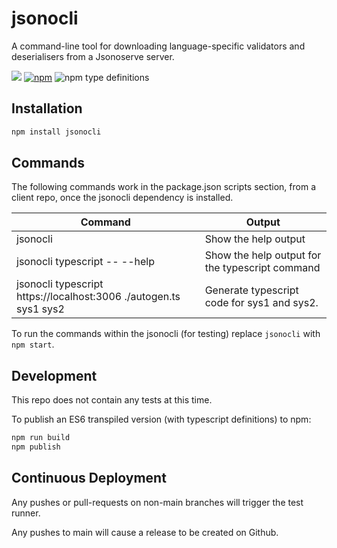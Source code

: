 # jsonocli

A command-line tool for downloading language-specific validators and deserialisers from a Jsonoserve server.

![](https://github.com/karlhulme/jsonotron/workflows/CD/badge.svg)
[![npm](https://img.shields.io/npm/v/jsonocli.svg)](https://www.npmjs.com/package/jsonocli)
![npm type definitions](https://img.shields.io/npm/types/typescript)


## Installation

```bash
npm install jsonocli
```


## Commands

The following commands work in the package.json scripts section, from a client repo, once the jsonocli dependency is installed.

Command | Output
--- | ---
jsonocli | Show the help output
jsonocli typescript -- --help | Show the help output for the typescript command
jsonocli typescript https://localhost:3006 ./autogen.ts sys1 sys2 | Generate typescript code for sys1 and sys2.

To run the commands within the jsonocli (for testing) replace `jsonocli` with `npm start`.


## Development

This repo does not contain any tests at this time.

To publish an ES6 transpiled version (with typescript definitions) to npm:

```bash
npm run build
npm publish
```


## Continuous Deployment

Any pushes or pull-requests on non-main branches will trigger the test runner.

Any pushes to main will cause a release to be created on Github.
